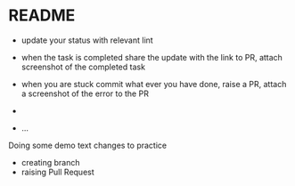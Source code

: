 # README
- update your status with relevant lint
 * when the task is completed share the update with the link to PR, attach screenshot of the completed task
 * when you are stuck commit what ever you have done, raise a PR, attach a screenshot of the error to the PR
 * 

* ...

Doing some demo text changes to practice
 - creating branch
 - raising Pull Request
